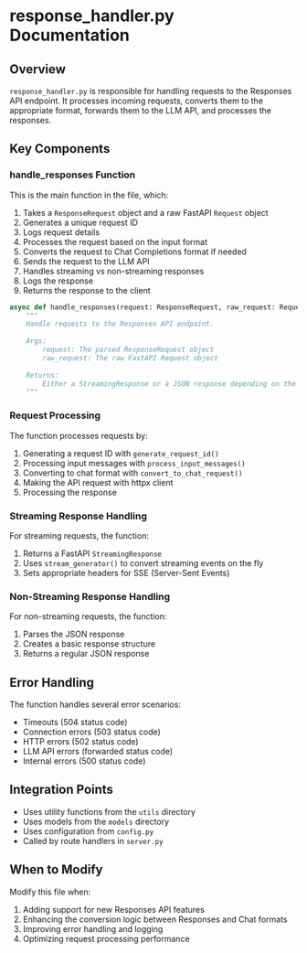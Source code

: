 # response_handler.py Documentation

## Overview

`response_handler.py` is responsible for handling requests to the Responses API endpoint. It processes incoming requests, converts them to the appropriate format, forwards them to the LLM API, and processes the responses.

## Key Components

### handle_responses Function

This is the main function in the file, which:

1. Takes a `ResponseRequest` object and a raw FastAPI `Request` object
2. Generates a unique request ID
3. Logs request details
4. Processes the request based on the input format
5. Converts the request to Chat Completions format if needed
6. Sends the request to the LLM API
7. Handles streaming vs non-streaming responses
8. Logs the response
9. Returns the response to the client

```python
async def handle_responses(request: ResponseRequest, raw_request: Request):
    """
    Handle requests to the Responses API endpoint.
    
    Args:
        request: The parsed ResponseRequest object
        raw_request: The raw FastAPI Request object
        
    Returns:
        Either a StreamingResponse or a JSON response depending on the request
    """
```

### Request Processing

The function processes requests by:

1. Generating a request ID with `generate_request_id()`
2. Processing input messages with `process_input_messages()`
3. Converting to chat format with `convert_to_chat_request()`
4. Making the API request with httpx client
5. Processing the response

### Streaming Response Handling

For streaming requests, the function:

1. Returns a FastAPI `StreamingResponse`
2. Uses `stream_generator()` to convert streaming events on the fly
3. Sets appropriate headers for SSE (Server-Sent Events)

### Non-Streaming Response Handling

For non-streaming requests, the function:

1. Parses the JSON response
2. Creates a basic response structure
3. Returns a regular JSON response

## Error Handling

The function handles several error scenarios:

- Timeouts (504 status code)
- Connection errors (503 status code)
- HTTP errors (502 status code)
- LLM API errors (forwarded status code)
- Internal errors (500 status code)

## Integration Points

- Uses utility functions from the `utils` directory
- Uses models from the `models` directory
- Uses configuration from `config.py`
- Called by route handlers in `server.py`

## When to Modify

Modify this file when:

1. Adding support for new Responses API features
2. Enhancing the conversion logic between Responses and Chat formats
3. Improving error handling and logging
4. Optimizing request processing performance